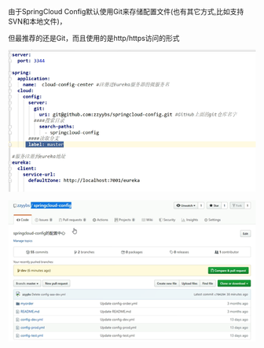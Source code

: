 由于SpringCloud Config默认使用Git来存储配置文件(也有其它方式,比如支持SVN和本地文件)，

但最推荐的还是Git，而且使用的是http/https访问的形式

![img_46.png](img_46.png)

![img_47.png](img_47.png)
